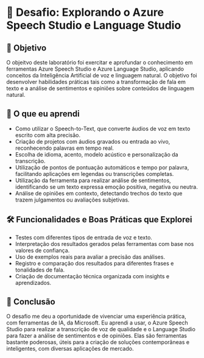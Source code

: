 # 🧠 Desafio: Explorando o Azure Speech Studio e Language Studio

## 🧭 Objetivo
O objeitvo deste laboratório foi exercitar e aprofundar o conhecimento em ferramentas Azure Speech Studio e Azure Language Studio, aplicando conceitos da Inteligência Artificial de voz e linguagem natural. O objetivo foi desenvolver habilidades práticas tais como a transformação de fala em texto e a análise de sentimentos e opiniões sobre conteúdos de linguagem natural.

## 🧪 O que eu aprendi
- Como utilizar o Speech-to-Text, que converte áudios de voz em texto escrito com alta precisão.
- Criação de projetos com áudios gravados ou entrada ao vivo, reconhecendo palavras em tempo real.
- Escolha de idioma, acento, modelo acústico e personalização da transcrição.
- Utilização de pontos de pontuação automáticos e tempo por palavra, facilitando aplicações em legendas ou transcrições completas.
- Utilização da ferramenta para realizar análise de sentimentos, identificando se um texto expressa emoção positiva, negativa ou neutra.
- Análise de opiniões em contexto, detectando trechos do texto que trazem julgamentos ou avaliações subjetivas.

## 🛠️ Funcionalidades e Boas Práticas que Explorei
- Testes com diferentes tipos de entrada de voz e texto.
- Interpretação dos resultados gerados pelas ferramentas com base nos valores de confiança.
- Uso de exemplos reais para avaliar a precisão das análises.
- Registro e comparação dos resultados para diferentes frases e tonalidades de fala.
- Criação de documentação técnica organizada com insights e aprendizados.

## 🚀 Conclusão
O desafio me deu a oportunidade de vivenciar uma experiência prática, com ferramentas de IA, da Microsoft. Eu aprendi a usar, o Azure Speech Studio para realizar a transcrição de voz de qualidade e o Language Studio para fazer a análise de sentimentos e de opiniões. Elas são ferramentas bastante poderosas, úteis para a criação de soluções contemporâneas e inteligentes, com diversas aplicações de mercado.


